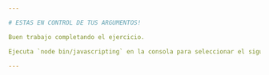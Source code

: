 ```yaml
---

# ESTAS EN CONTROL DE TUS ARGUMENTOS!

Buen trabajo completando el ejercicio.

Ejecuta `node bin/javascripting` en la consola para seleccionar el siguiente ejercicio.

---
```

